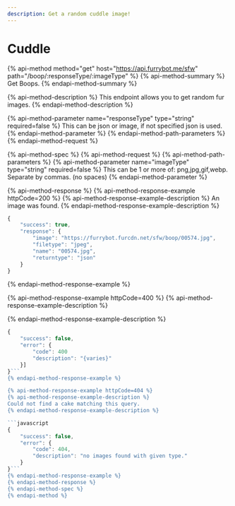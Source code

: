 ```yaml
---
description: Get a random cuddle image!
---
```


# Cuddle

{% api-method method="get" host="https://api.furrybot.me/sfw" path="/boop/:responseType/:imageType" %}
{% api-method-summary %}
Get Boops.
{% endapi-method-summary %}

{% api-method-description %}
This endpoint allows you to get random fur images.
{% endapi-method-description %}

{% api-method-parameter name="responseType" type="string" required=false %}
This can be json or image, if not specified json is used.
{% endapi-method-parameter %}
{% endapi-method-path-parameters %}
{% endapi-method-request %}

{% api-method-spec %}
{% api-method-request %}
{% api-method-path-parameters %}
{% api-method-parameter name="imageType" type="string" required=false %}
This can be 1 or more of: png,jpg,gif,webp. Separate by commas. \(no spaces\)
{% endapi-method-parameter %}

{% api-method-response %}
{% api-method-response-example httpCode=200 %}
{% api-method-response-example-description %}
An image was found.
{% endapi-method-response-example-description %}

```javascript
{
    "success": true,
    "response": {
        "image": "https://furrybot.furcdn.net/sfw/boop/00574.jpg",
        "filetype": "jpeg",
        "name": "00574.jpg",
        "returntype": "json"
    }
}
```
{% endapi-method-response-example %}

{% api-method-response-example httpCode=400 %}
{% api-method-response-example-description %}

{% endapi-method-response-example-description %}

```javascript
{
    "success": false,
    "error": {
        "code": 400
        "description": "{varies}"
    }]
}```
{% endapi-method-response-example %}

{% api-method-response-example httpCode=404 %}
{% api-method-response-example-description %}
Could not find a cake matching this query.
{% endapi-method-response-example-description %}

```javascript
{
    "success": false,
    "error": {
        "code": 404,
        "description": "no images found with given type."
    }
}```
{% endapi-method-response-example %}
{% endapi-method-response %}
{% endapi-method-spec %}
{% endapi-method %}
